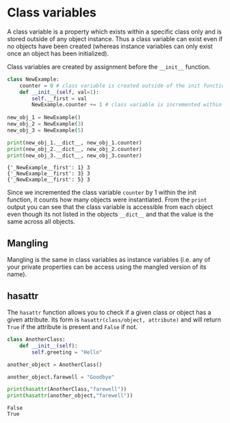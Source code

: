 # Class variables
A class variable is a property which exists within a specific class only and is stored outside of any object instance. Thus a class variable can exist even if no objects have been created (whereas instance variables can only exist once an object has been initialized).

Class variables are created by assignment before the `__init__` function.




```python
class NewExample:
    counter = 0 # class variable is created outside of the init function
    def __init__(self, val=1):
        self.__first = val
        NewExample.counter += 1 # class variable is incremented within the init function
        
new_obj_1 = NewExample()
new_obj_2 = NewExample(3)
new_obj_3 = NewExample(5)

print(new_obj_1.__dict__, new_obj_1.counter)
print(new_obj_2.__dict__, new_obj_2.counter)
print(new_obj_3.__dict__, new_obj_3.counter)
```

    {'_NewExample__first': 1} 3
    {'_NewExample__first': 3} 3
    {'_NewExample__first': 5} 3


Since we incremented the class variable `counter` by 1 within the init function, it counts how many objects were instantiated. From the `print` output you can see that the class variable is accessible from each object even though its not listed in the objects `__dict__` and that the value is the same across all objects.

## Mangling
Mangling is the same in class variables as instance variables (i.e. any of your private properties can be access using the mangled version of its name).

## hasattr
The `hasattr` function allows you to check if a given class or object has a given attribute. Its form is `hasattr(class/object, attribute)` and will return `True` if the attribute is present and `False` if not.


```python
class AnotherClass:
    def __init__(self):
        self.greeting = "Hello"

another_object = AnotherClass()

another_object.farewell = "Goodbye"

print(hasattr(AnotherClass,"farewell"))
print(hasattr(another_object,"farewell"))
```

    False
    True



```python

```
